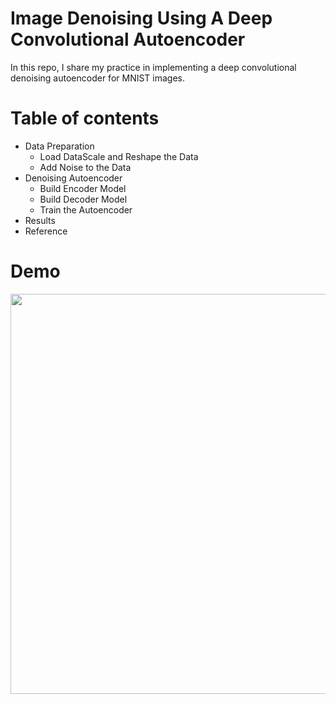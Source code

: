 # Image Denoising Using A Deep Convolutional Autoencoder

In this repo, I share my practice in implementing a deep convolutional denoising autoencoder for MNIST images.

# Table of contents
- Data Preparation
  - Load DataScale and Reshape the Data
  - Add Noise to the Data
- Denoising Autoencoder
  - Build Encoder Model 
  - Build Decoder Model
  - Train the Autoencoder
- Results
- Reference


# Demo

<p align="center">
    <img src="https://github.com/bagheri365/Denoising-Autoencoder/blob/master/Regression/Simple%20Linear%20Model/Images/SLR_vs_iterations.png" width="640">
</p>
